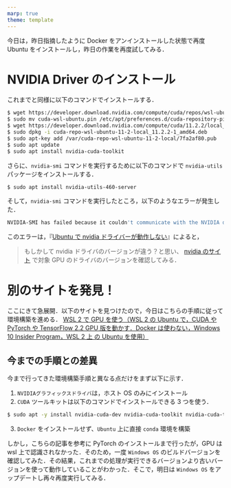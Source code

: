 ```yaml
---
marp: true
theme: template
---
```


今日は，昨日指摘したように Docker をアンインストールした状態で再度 Ubuntu をインストールし，昨日の作業を再度試してみる．

# NVIDIA Driver のインストール

これまでと同様に以下のコマンドでインストールする．

```bash
$ wget https://developer.download.nvidia.com/compute/cuda/repos/wsl-ubuntu/x86_64/cuda-wsl-ubuntu.pin
$ sudo mv cuda-wsl-ubuntu.pin /etc/apt/preferences.d/cuda-repository-pin-600
$ wget https://developer.download.nvidia.com/compute/cuda/11.2.2/local_installers/cuda-repo-wsl-ubuntu-11-2-local_11.2.2-1_amd64.deb
$ sudo dpkg -i cuda-repo-wsl-ubuntu-11-2-local_11.2.2-1_amd64.deb
$ sudo apt-key add /var/cuda-repo-wsl-ubuntu-11-2-local/7fa2af80.pub
$ sudo apt update
$ sudo apt install nvidia-cuda-toolkit
```

さらに、`nvidia-smi` コマンドを実行するために以下のコマンドで `nvidia-utils` パッケージをインストールする．

```bash
$ sudo apt install nvidia-utils-460-server
```

そして，`nvidia-smi` コマンドを実行したところ，以下のようなエラーが発生した．

```bash
NVIDIA-SMI has failed because it couldn't communicate with the NVIDIA driver. Make sure that the latest NVIDIA driver is installed and running.
```

このエラーは，『[Ubuntu で nvidia ドライバーが動作しない](https://qiita.com/bohemian916/items/7637b9b0b3494f447c03)』によると，

> もしかして nvidia ドライバのバージョンが違う？と思い、 [nvidia のサイト](https://www.nvidia.co.jp/Download/driverResults.aspx/146632/jp) で対象 GPU のドライバのバージョンを確認してみる．

# 別のサイトを発見！

ここにきて急展開．以下のサイトを見つけたので，今日はこちらの手順に従って環境構築を進める．
[WSL 2 で GPU を使う（WSL 2 の Ubuntu で，CUDA や PyTorch や TensorFlow 2.2 GPU 版を動かす．Docker は使わない，Windows 10 Insider Program，WSL 2 上 の Ubuntu を使用）](https://www.kkaneko.jp/tools/wsl/wsl_tensorflow2.html)

## 今までの手順との差異

今まで行ってきた環境構築手順と異なる点だけをまず以下に示す．

1. `NVIDIAグラフィックスドライバ`は，ホスト OS のみにインストール
2. `CUDA` ツールキットは以下のコマンドでインストールできる 3 つを使う．

```bash
$ sudo apt -y install nvidia-cuda-dev nvidia-cuda-toolkit nvidia-cuda-toolkit-gcc
```

3. `Docker` をインストールせず、`Ubuntu` 上に直接 `conda` 環境を構築

しかし，こちらの記事を参考に PyTorch のインストールまで行ったが，GPU は wsl 上で認識されなかった．そのため，一度 `Windows OS` のビルドバージョンを確認してみた．その結果，これまでの処理が実行できるバージョンより古いバージョンを使って動作していることがわかった．そこで，明日は `Windows OS` をアップデートし再々再度実行してみる．
